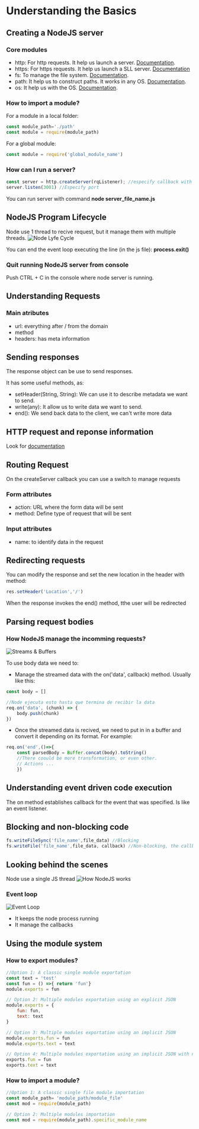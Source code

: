 # Understanding the Basics

## Creating a NodeJS server
### Core modules
* http: For http requests. It help us launch a server. [Documentation](https://nodejs.org/api/http.html).
* https: For https requests. It help us launch a SLL server. [Documentation](https://nodejs.org/api/https.html)
* fs: To manage the file system. [Documentation](https://nodejs.org/api/fs.html).
* path: It help us to construct paths. It works in any OS. [Documentation](https://nodejs.org/api/path.html).
* os: It help us with the OS. [Documentation](https://nodejs.org/api/os.html).

### How to import a module?
For a module in a local folder:
```javascript
const module_path='./path'
const module = require(module_path)
```

For a global module:
```javascript
const module = require('global_module_name')
```

### How can I run a server?
```javascript
const server = http.createServer(rqListener); //especify callback with 2 params (request, response), return void
server.listen(3001) //Especify port
```
You can run server with command <b>node server_file_name.js</b>

## NodeJS Program Lifecycle
Node use 1 thread to recive request, but it manage them with multiple threads.
![Node Lyfe Cycle](/img/NodeJs_LyfeCycle.png)

You can end the event loop executing the line (in the js file): <b>process.exit()</b>

### Quit running NodeJS server from console
Push CTRL + C in the console where node server is running.

## Understanding Requests
### Main atributes
* url: everything after / from the domain
* method
* headers: has meta information

## Sending responses
The response object can be use to send responses.

It has some useful methods, as:
* setHeader(String, String): We can use it to describe metadata we want to send.
* write(any): It allow us to write data we want to send.
* end(): We send back data to the client, we can't write more data

## HTTP request and reponse information
Look for [documentation]('https://developer.mozilla.org/en-US/docs/Web/HTTP/Headers')

## Routing Request
On the createServer callback you can use a switch to manage requests

### Form attributes
* action: URL where the form data will be sent
* method: Define type of request that will be sent

### Input attributes
* name: to identify data in the request

## Redirecting requests
You can modify the response and set the new location in the header with method:
```javascript
res.setHeader('Location','/')
```
When the response invokes the end() method, tthe user will be redirected

## Parsing request bodies
### How NodeJS manage the incomming requests?
![Streams & Buffers](/img/StreamsAndBuffers.png)

To use body data we need to:
* Manage the streamed data with the on('data', callback) method. Usually like this:
```javascript
const body = []

//Node ejecuta esto hasta que termina de recibir la data
req.on('data', (chunk) => {
    body.push(chunk)
})
```
* Once the streamed data is recived, we need to put in in a buffer and convert it depending on its format. For example:
```javascript
req.on('end',()=>{
    const parsedBody = Buffer.concat(body).toString()
    //There coould be more transformation, or even other.
    // Actions ...
    })
```

## Understanding event driven code execution
The on method establishes callback for the event that was specified. Is like an event listener. 

## Blocking and non-blocking code
```javascript
fs.writeFileSync('file_name',file_data) //Blocking
fs.writeFile('file_name',file_data, callback) //Non-blocking, the callback can have an error parameter
```

## Looking behind the scenes
Node use a single JS thread
![How NodeJS works](/img/How_NodeJS_works.png)

### Event loop
![Event Loop](/img/How_Event_Loop_works.png)
* It keeps the node process running
* It manage the callbacks

## Using the module system
### How to export modules?
```javascript
//Option 1: A classic single module exportation
const text = 'test'
const fun = () =>{ return 'fun'}
module.exports = fun

// Option 2: Multiple modules exportation using an explicit JSON
module.exports = {
    fun: fun,
    text: text
}

// Option 3: Multiple modules exportation using an implicit JSON
module.exports.fun = fun
module.exports.text = text

// Option 4: Multiple modules exportation using an implicit JSON with node abreviation
exports.fun = fun
exports.text = text
```


### How to import a module?
```javascript
//Option 1: A classic single file module importation
const module_path= 'module_path/module_file'
const mod = require(module_path)

// Option 2: Multiple modules importation
const mod = require(module_path).specific_module_name
```